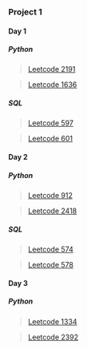 ### Project 1

#### Day 1
##### Python
> [Leetcode 2191](https://leetcode.com/problems/sort-the-jumbled-numbers/description/)

> [Leetcode 1636](https://leetcode.com/problems/sort-array-by-increasing-frequency/)
##### SQL
> [Leetcode 597](https://leetcode.com/problems/friend-requests-i-overall-acceptance-rate/submissions/)

> [Leetcode 601](https://leetcode.com/problems/human-traffic-of-stadium/)

#### Day 2
##### Python
> [Leetcode 912](https://leetcode.com/problems/sort-an-array/description/)

> [Leetcode 2418](https://leetcode.com/problems/sort-the-people/)

##### SQL
> [Leetcode 574](https://leetcode.com/problems/winning-candidate/description/)

> [Leetcode 578](https://leetcode.com/problems/get-highest-answer-rate-question/)

#### Day 3
##### Python
>[Leetcode 1334](https://leetcode.com/problems/find-the-city-with-the-smallest-number-of-neighbors-at-a-threshold-distance/description/)

>[Leetcode 2392](https://leetcode.com/problems/build-a-matrix-with-conditions/description/)
